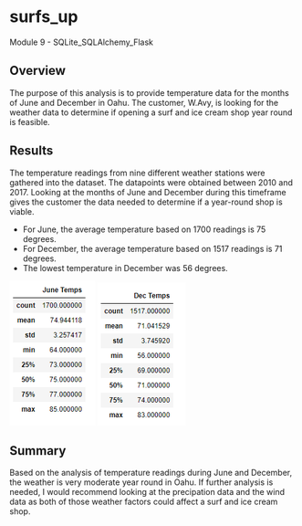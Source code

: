 # surfs_up
Module 9 - SQLite_SQLAlchemy_Flask

## Overview

The purpose of this analysis is to provide temperature data for the months of June and December in Oahu. The customer, W.Avy, is looking for the weather data to determine if opening a surf and ice cream shop year round is feasible.

## Results

The temperature readings from nine different weather stations were gathered into the dataset. The datapoints were obtained between 2010 and 2017. Looking at the months of June and December during this timeframe gives the customer the data needed to determine if a year-round shop is viable.

* For June, the average temperature based on 1700 readings is 75 degrees.
* For December, the average temperature based on 1517 readings is 71 degrees.
* The lowest temperature in December was 56 degrees.

![June temps](https://github.com/jcourt99/surfs_up/blob/main/Resources/June_Temps.PNG) ![Dec temps](https://github.com/jcourt99/surfs_up/blob/main/Resources/Dec_Temps.PNG)

## Summary

Based on the analysis of temperature readings during June and December, the weather is very moderate year round in Oahu. If further analysis is needed, I would recommend looking at the precipation data and the wind data as both of those weather factors could affect a surf and ice cream shop. 